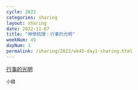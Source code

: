 ```yaml
---
cycle: 2022
categories: sharing
layout: sharing
date: 2022-11-07
title: "神學梳理：行事的光明"
weekNum: 45
dayNum: 1
permalink: /sharing/2022/wk45-day1-sharing.html
---
```


[行事的光明](https://eccseattle.github.io/media/sharing/2022/wk045/2022-11-07-bin.m4a)

`小錢`

